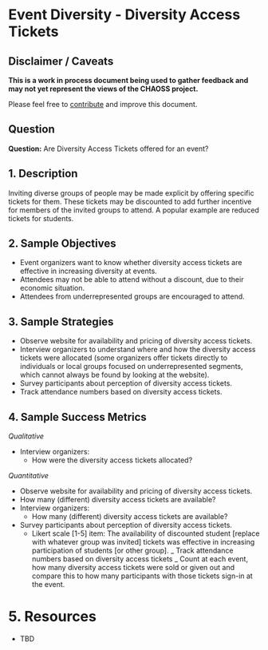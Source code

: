 # Event Diversity - Diversity Access Tickets

## Disclaimer / Caveats

**This is a work in process document being used to gather feedback and may not yet represent the views of the CHAOSS project.**

Please feel free to [contribute](https://github.com/chaoss/wg-diversity-inclusion/blob/master/CONTRIBUTING.md) and improve this document.

## Question

**Question:** Are Diversity Access Tickets offered for an event?

## 1. Description

Inviting diverse groups of people may be made explicit by offering specific tickets for them. These tickets may be discounted to add further incentive for members of the invited groups to attend. A popular example are reduced tickets for students.

## 2. Sample Objectives
- Event organizers want to know whether diversity access tickets are effective in increasing diversity at events.
- Attendees may not be able to attend without a discount, due to their economic situation.
- Attendees from underrepresented groups are encouraged to attend.

## 3. Sample Strategies
- Observe website for availability and pricing of diversity access tickets.
- Interview organizers to understand where and how the diversity access tickets were allocated (some organizers offer tickets directly to individuals or local groups focused on underrepresented segments, which cannot always be found by looking at the website).
- Survey participants about perception of diversity access tickets.
- Track attendance numbers based on diversity access tickets.

## 4. Sample Success Metrics
_Qualitative_

- Interview organizers: 
  * How were the diversity access tickets allocated?

_Quantitative_

- Observe website for availability and pricing of diversity access tickets.
- How many (different) diversity access tickets are available?
- Interview organizers:
  * How many (different) diversity access tickets are available?
- Survey participants about perception of diversity access tickets.
  * Likert scale [1-5] item: The availability of discounted student [replace with whatever group was invited] tickets was effective in increasing participation of students [or other group].
_ Track attendance numbers based on diversity access tickets
_ Count at each event, how many diversity access tickets were sold or given out and compare this to how many participants with those tickets sign-in at the event.

# 5. Resources
- TBD

